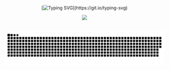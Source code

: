 <div align="center">
  
  <!-- dynamic typing effect 动态打字效果 -->
[![Typing SVG](https://readme-typing-svg.demolab.com?font=Fira+Code&size=27&pause=1000&center=true&vCenter=true&random=false&width=435&lines=%3C%3Fphp+echo(%22Hello%2CWorld!%22))](https://git.io/typing-svg)

  <!-- knock code pictures 敲代码的图片 -->
  <picture>
    <source media="(prefers-color-scheme: dark)" srcset="https://cdn.jsdelivr.net/gh/sun0225SUN/sun0225SUN/assets/images/coding.gif" />
    <source media="(prefers-color-scheme: light)" srcset="https://cdn.jsdelivr.net/gh/sun0225SUN/sun0225SUN/assets/images/developer.svg" height="225px" />
    <img src="https://cdn.jsdelivr.net/gh/sun0225SUN/sun0225SUN/assets/images/coding.gif" />
  </picture>

  <!-- for beauty 留个空行好看点 -->
  <div>&nbsp;</div>

  ![snake](https://raw.githubusercontent.com/ZhaoYifei9/ZhaoYifei9/output/github-contribution-grid-snake-dark.svg)

</div>
